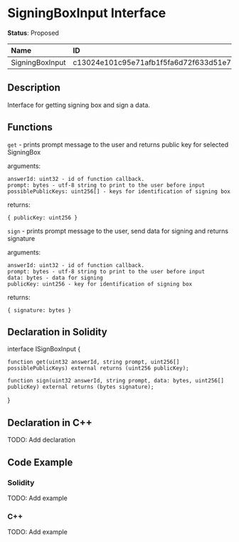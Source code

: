 
# SigningBoxInput Interface

**Status**: Proposed

| Name            | ID                                                                |
| :-------------- | :---------------------------------------------------------------- |
| SigningBoxInput | c13024e101c95e71afb1f5fa6d72f633d51e721de0320d73dfd6121a54e4d40a  |


## Description

Interface for getting signing box and sign a data.

## Functions

`get` - prints prompt message to the user and returns public key for selected SigningBox

arguments:

	answerId: uint32 - id of function callback.
	prompt: bytes - utf-8 string to print to the user before input
	possiblePublicKeys: uint256[] - keys for identification of signing box

returns:

	{ publicKey: uint256 }

`sign` - prints prompt message to the user, send data for signing and returns signature

arguments:

	answerId: uint32 - id of function callback.
	prompt: bytes - utf-8 string to print to the user before input
	data: bytes - data for signing
	publicKey: uint256 - key for identification of signing box

returns:

	{ signature: bytes }

## Declaration in Solidity

interface ISignBoxInput {

	function get(uint32 answerId, string prompt, uint256[] possiblePublicKeys) external returns (uint256 publicKey);
	
	function sign(uint32 answerId, string prompt, data: bytes, uint256[] publicKey) external returns (bytes signature);

}

## Declaration in C++

TODO: Add declaration


## Code Example

### Solidity

TODO: Add example


### C++

TODO: Add example
